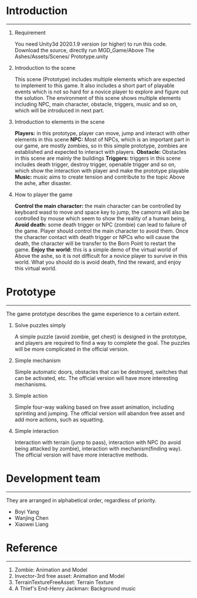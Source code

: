 # Introduction

------

1. Requirement

   You need Unity3d 2020.1.9 version (or higher) to run this code.
   Download the source, directly run MGD_Game/Above The Ashes/Assets/Scenes/
   Prototype.unity

2. Introduction to the scene

   This scene (Prototype) includes multiple elements which are expected to implement to this game.
   It also includes a short part of playable events which is not so hard for a novice player to explore and figure out the solution.
   The environment of this scene shows multiple elements including NPC, main character, obstacle, triggers, music and so on, which will be introduced in next part.
   
3. Introduction to elements in the scene

   **Players:** in this prototype, player can move, jump and interact with other elements in this scene
   **NPC:** Most of NPCs, which is an important part in our game, are mostly zombies, so in this simple prototype, zombies are established and expected to interact with players.
   **Obstacle:** Obstacles in this scene are mainly the buildings
   **Triggers:** triggers in this scene includes death trigger, destroy trigger, openable trigger and so on, which show the interaction with player and make the prototype playable
   **Music:** music aims to create tension and contribute to the topic Above the ashe, after disaster.

4. How to player the game

   **Control the main character:** the main character can be controlled by keyboard wasd to move and space key to jump, the camorra will also be controlled by mouse which seem to show the reality of a human being,
   **Avoid death:** some death trigger or NPC (zombie) can lead to failure of the game. Player should control the main character to avoid them. Once the character contact with death trigger or NPCs who will cause the death, the character will be transfer to the Born Point to restart the game.
   **Enjoy the world:** this is a simple demo of the virtual world of Above the ashe, so it is not difficult for a novice player to survive in this world. What you should do is avoid death, find the reward, and enjoy this virtual world.

# Prototype

------

The game prototype describes the game experience to a certain extent.

1. Solve puzzles simply

   A simple puzzle (avoid zombie, get chest) is designed in the prototype, and players are required to find a way to complete the goal. The puzzles will be more complicated in the official version.

2. Simple mechanism

   Simple automatic doors, obstacles that can be destroyed, switches that can be activated, etc. The official version will have more interesting mechanisms.

3. Simple action

   Simple four-way walking based on free asset animation, including sprinting and jumping. The official version will abandon free asset and add more actions, such as squatting.

4. Simple interaction

   Interaction with terrain (jump to pass), interaction with NPC (to avoid being attacked by zombie), interaction with mechanism(finding way). The official version will have more interactive methods.

# Development team

------

They are arranged in alphabetical order, regardless of priority.

- Boyi Yang
- Wanjing Chen
- Xiaowei Liang

# Reference

------

1. Zombie: Animation and Model
2. Invector-3rd free asset: Animation and Model
3. TerrainTextureFreeAsset: Terrain Texture
4. A Thief's End-Henry Jackman: Background music

# 